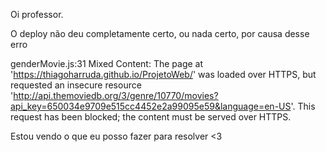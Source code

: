 Oi professor.

O deploy não deu completamente certo, ou nada certo, por causa desse erro

genderMovie.js:31 Mixed Content: The page at 'https://thiagoharruda.github.io/ProjetoWeb/' was loaded over HTTPS, but requested an insecure resource 'http://api.themoviedb.org/3/genre/10770/movies?api_key=650034e9709e515cc4452e2a99095e59&language=en-US'. This request has been blocked; the content must be served over HTTPS.

Estou vendo o que eu posso fazer para resolver <3